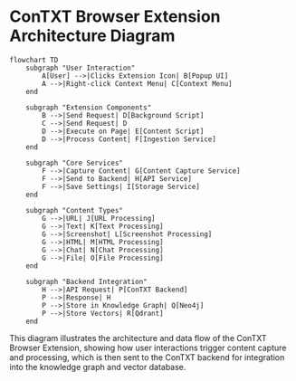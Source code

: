 # ConTXT Browser Extension Architecture Diagram

```mermaid
flowchart TD
    subgraph "User Interaction"
        A[User] -->|Clicks Extension Icon| B[Popup UI]
        A -->|Right-click Context Menu| C[Context Menu]
    end

    subgraph "Extension Components"
        B -->|Send Request| D[Background Script]
        C -->|Send Request| D
        D -->|Execute on Page| E[Content Script]
        D -->|Process Content| F[Ingestion Service]
    end

    subgraph "Core Services"
        F -->|Capture Content| G[Content Capture Service]
        F -->|Send to Backend| H[API Service]
        F -->|Save Settings| I[Storage Service]
    end

    subgraph "Content Types"
        G -->|URL| J[URL Processing]
        G -->|Text| K[Text Processing]
        G -->|Screenshot| L[Screenshot Processing]
        G -->|HTML| M[HTML Processing]
        G -->|Chat| N[Chat Processing]
        G -->|File| O[File Processing]
    end

    subgraph "Backend Integration"
        H -->|API Request| P[ConTXT Backend]
        P -->|Response| H
        P -->|Store in Knowledge Graph| Q[Neo4j]
        P -->|Store Vectors| R[Qdrant]
    end
```

This diagram illustrates the architecture and data flow of the ConTXT Browser Extension, showing how user interactions trigger content capture and processing, which is then sent to the ConTXT backend for integration into the knowledge graph and vector database. 